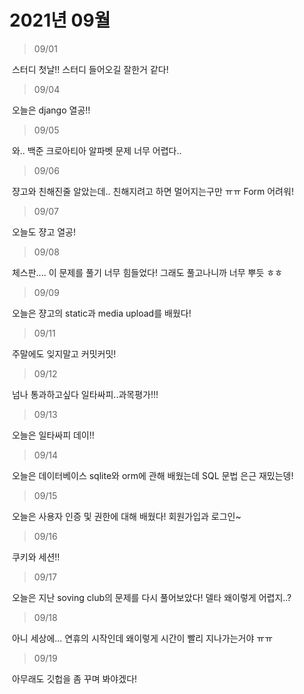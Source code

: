 # 2021년 09월



> 09/01

​	스터디 첫날!! 스터디 들어오길 잘한거 같다!

> 09/04

​	오늘은 django 열공!!

> 09/05

​	와.. 백준 크로아티아 알파벳 문제 너무 어렵다..

> 09/06

​	쟝고와 친해진줄 알았는데.. 친해지려고 하면 멀어지는구만 ㅠㅠ Form 어려워!

> 09/07

​	오늘도 쟝고 열공!

> 09/08

​	체스판.... 이 문제를 풀기 너무 힘들었다! 그래도 풀고나니까 너무 뿌듯 ㅎㅎ

> 09/09

​	오늘은 쟝고의 static과 media upload를 배웠다!

> 09/11

​	주말에도 잊지말고 커밋커밋!

> 09/12

​	넘나 통과하고싶다 일타싸피..과목평가!!!

> 09/13 

​	오늘은 일타싸피 데이!!

> 09/14

​	오늘은 데이터베이스 sqlite와 orm에 관해 배웠는데 SQL 문법 은근 재밌는뎅!

> 09/15

​	오늘은 사용자 인증 및 권한에 대해 배웠다! 회원가입과 로그인~

> 09/16

​	쿠키와 세션!!

> 09/17

​	오늘은 지난 soving club의 문제를 다시 풀어보았다! 델타 왜이렇게 어렵지..?

> 09/18 

​	아니 세상에... 연휴의 시작인데 왜이렇게 시간이 빨리 지나가는거야 ㅠㅠ

> 09/19

​	아무래도 깃헙을 좀 꾸며 봐야겠다! 







